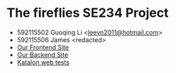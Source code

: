# The fireflies SE234 Project

* 592115502 Guoqing Li   \<<leevn2011@hotmail.com>\>
* 592115506 James        \<redacted\>
* [Our Frontend Site](http://34.209.48.20:9089/)
* [Our Backend  Site](http://34.209.48.20:9099/)
* [Katalon web tests](https://github.com/MeAndTheFirefly/234project-backend/tree/master/katalon)


